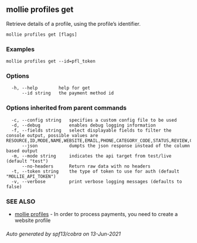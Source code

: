 ## mollie profiles get

Retrieve details of a profile, using the profile’s identifier.

```
mollie profiles get [flags]
```

### Examples

```
mollie profiles get --id=pfl_token
```

### Options

```
  -h, --help        help for get
      --id string   the payment method id
```

### Options inherited from parent commands

```
  -c, --config string   specifies a custom config file to be used
  -d, --debug           enables debug logging information
  -f, --fields string   select displayable fields to filter the console output, possible values are RESOURCE,ID,MODE,NAME,WEBSITE,EMAIL,PHONE,CATEGORY_CODE,STATUS,REVIEW,CREATED_AT
      --json            dumpts the json response instead of the column based output
  -m, --mode string     indicates the api target from test/live (default "test")
      --no-headers      Return raw data with no headers
  -t, --token string    the type of token to use for auth (default "MOLLIE_API_TOKEN")
  -v, --verbose         print verbose logging messages (defaults to false)
```

### SEE ALSO

* [mollie profiles](mollie_profiles.md)	 - In order to process payments, you need to create a website profile

###### Auto generated by spf13/cobra on 13-Jun-2021
